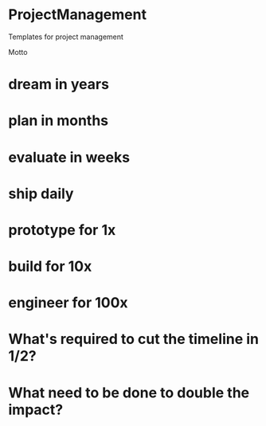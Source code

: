# ProjectManagement
Templates for project management


Motto
# dream in years
# plan in months
# evaluate in weeks
# ship daily

# prototype for 1x
# build for 10x
# engineer for 100x

# What's required to cut the timeline in 1/2?
# What need to be done to double the impact?
